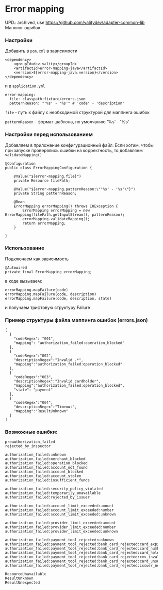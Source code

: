 # Error mapping

UPD.: archived, use https://github.com/valitydev/adapter-common-lib
Маппинг ошибок


### Настройки

Добавить в `pom.xml` в зависимости

```
<dependency>
    <groupId>dev.vality</groupId>
    <artifactId>error-mapping-java</artifactId>
    <version>${error-mapping-java.version}</version>
</dependency>
```

и в `application.yml`

```
error-mapping:
  file: classpath:fixture/errors.json
  patternReason: "'%s' - '%s'" # 'code' - 'description'
```

`file` - путь к файлу с необходимой структурой для маппинга ошибок

`patternReason` - формат шаблона, по умолчанию '%s' - '%s'


### Настройки перед использованием

Добавляем в приложение конфигурационный файл:
Если хотим, чтобы при запуске проверялись ошибки на корректность, то добавляем `validateMapping()`

```
@Configuration
public class ErrorMappingConfiguration {

    @Value("${error-mapping.file}")
    private Resource filePath;

    @Value("${error-mapping.patternReason:\"'%s' - '%s'\"}")
    private String patternReason;

    @Bean
    ErrorMapping errorMapping() throws IOException {
        ErrorMapping errorMapping = new ErrorMapping(filePath.getInputStream(), patternReason);
        errorMapping.validateMapping();
        return errorMapping;
    }

}
```


### Использование

Подключаем как зависимость

```
@Autowired
private final ErrorMapping errorMapping;
```

в коде вызываем:
```
errorMapping.mapFailure(code)
errorMapping.mapFailure(code, description)
errorMapping.mapFailure(code, description, state)
```
и получаем трифтовую структуру Failure

### Пример структуры файла маппинга ошибок (errors.json)

```
[
  {
    "codeRegex": "001",
    "mapping": "authorization_failed:operation_blocked"
  },
  {
    "codeRegex":"002",
    "descriptionRegex":"Invalid .*",
    "mapping":"authorization_failed:operation_blocked"
  },
  {
    "codeRegex":"003",
    "descriptionRegex":"Invalid cardholder",
    "mapping":"authorization_failed:operation_blocked",
    "state": "payment"
  },
  {
    "codeRegex":"004",
    "descriptionRegex":"Timeout",
    "mapping":"ResultUnknown"
  }
]

```


### Возможные ошибки:

```
preauthorization_failed
rejected_by_inspector

authorization_failed:unknown
authorization_failed:merchant_blocked
authorization_failed:operation_blocked
authorization_failed:account_not_found
authorization_failed:account_blocked
authorization_failed:account_stolen
authorization_failed:insufficient_funds

authorization_failed:security_policy_violated
authorization_failed:temporarily_unavailable
authorization_failed:rejected_by_issuer

authorization_failed:account_limit_exceeded:amount
authorization_failed:account_limit_exceeded:number
authorization_failed:account_limit_exceeded:unknown

authorization_failed:provider_limit_exceeded:amount
authorization_failed:provider_limit_exceeded:number
authorization_failed:provider_limit_exceeded:unknown

authorization_failed:payment_tool_rejected:unknown
authorization_failed:payment_tool_rejected:bank_card_rejected:card_expired
authorization_failed:payment_tool_rejected:bank_card_rejected:card_number_invalid
authorization_failed:payment_tool_rejected:bank_card_rejected:card_holder_invalid
authorization_failed:payment_tool_rejected:bank_card_rejected:cvv_invalid
authorization_failed:payment_tool_rejected:bank_card_rejected:card_unsupported
authorization_failed:payment_tool_rejected:bank_card_rejected:issuer_not_found

ResourceUnavailable
ResultUnknown
ResultUnexpected
```

